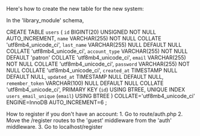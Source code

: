 

Here's how to create the new table for the new system:

In the 'library_module' schema,

CREATE TABLE `users` (
	`id` BIGINT(20) UNSIGNED NOT NULL AUTO_INCREMENT,
	`name` VARCHAR(255) NOT NULL COLLATE 'utf8mb4_unicode_ci',
	`last_name` VARCHAR(255) NULL DEFAULT NULL COLLATE 'utf8mb4_unicode_ci',
	`account_type` VARCHAR(255) NOT NULL DEFAULT 'patron' COLLATE 'utf8mb4_unicode_ci',
	`email` VARCHAR(255) NOT NULL COLLATE 'utf8mb4_unicode_ci',
	`password` VARCHAR(255) NOT NULL COLLATE 'utf8mb4_unicode_ci',
	`created_at` TIMESTAMP NULL DEFAULT NULL,
	`updated_at` TIMESTAMP NULL DEFAULT NULL,
	`remember_token` VARCHAR(100) NULL DEFAULT NULL COLLATE 'utf8mb4_unicode_ci',
	PRIMARY KEY (`id`) USING BTREE,
	UNIQUE INDEX `users_email_unique` (`email`) USING BTREE
)
COLLATE='utf8mb4_unicode_ci'
ENGINE=InnoDB
AUTO_INCREMENT=6
;

How to register if you don't have an account:
    1. Go to route/auth.php
    2. Move the /register routes to the 'guest' middleware from the 'auth' middleware.
    3. Go to localhost/register
